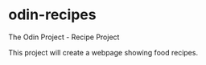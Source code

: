 # odin-recipes
The Odin Project - Recipe Project

This project will create a webpage showing food recipes.
